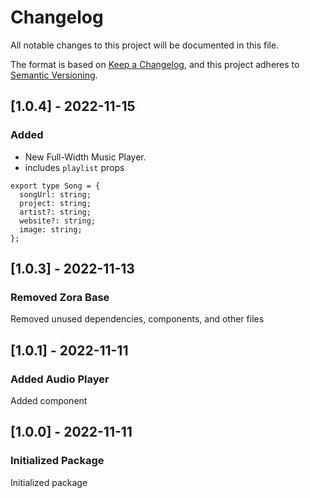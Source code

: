 # Changelog

All notable changes to this project will be documented in this file.

The format is based on [Keep a Changelog](https://keepachangelog.com/en/1.0.0/),
and this project adheres to [Semantic Versioning](https://semver.org/spec/v2.0.0.html).

## [1.0.4] - 2022-11-15

### Added <PersistentPlayer />

- New Full-Width Music Player.
- includes `playlist` props

```
export type Song = {
  songUrl: string;
  project: string;
  artist?: string;
  website?: string;
  image: string;
};
```

## [1.0.3] - 2022-11-13

### Removed Zora Base

Removed unused dependencies, components, and other files

## [1.0.1] - 2022-11-11

### Added Audio Player

Added <AudioPlayer /> component

## [1.0.0] - 2022-11-11

### Initialized Package

Initialized package
